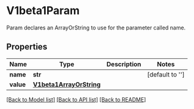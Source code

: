 # V1beta1Param

Param declares an ArrayOrString to use for the parameter called name.
## Properties
Name | Type | Description | Notes
------------ | ------------- | ------------- | -------------
**name** | **str** |  | [default to '']
**value** | [**V1beta1ArrayOrString**](V1beta1ArrayOrString.md) |  | 

[[Back to Model list]](../README.md#documentation-for-models) [[Back to API list]](../README.md#documentation-for-api-endpoints) [[Back to README]](../README.md)


